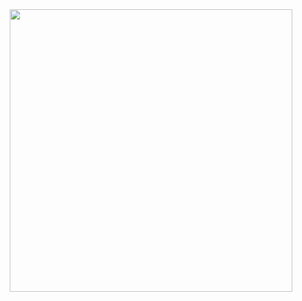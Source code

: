 <div id="header" align="center">
<img src="https://i.giphy.com/media/7Q9fqTkYVDbDa/giphy.webp" width="500"/>
</div>
